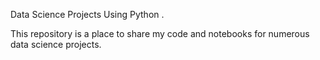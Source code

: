 Data Science Projects Using Python .

This repository is a place to share my code and notebooks for numerous data science projects.
